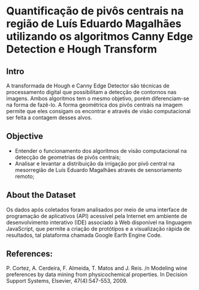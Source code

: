 #  Quantificação de pivôs centrais na região de Luís Eduardo Magalhães utilizando os algoritmos Canny Edge Detection e Hough Transform

## Intro

A transformada de Hough e Canny Edge Detector são técnicas de processamento digital que possibilitam a detecção de contornos nas imagens. Ambos algoritmos tem o mesmo objetivo, porém diferenciam-se na forma de fazê-lo. A forma geométrica dos pivôs centrais na imagem permite que eles consigam os encontrar e através de visão computacional ser feita a contagem desses alvos. 

## Objective

- Entender o funcionamento dos algoritmos de visão computacional na detecção de geometrias de pivôs centrais;
- Analisar e levantar a distribuição da irrigação por pivô central na mesorregião de Luís Eduardo Magalhães através de sensoriamento remoto; 

## About the Dataset

Os dados após coletados foram analisados por meio de uma interface de programação de aplicativos (API) acessível pela Internet em ambiente de desenvolvimento interativo (IDE) associado à Web disponível na linguagem JavaScript, que permite a criação de protótipos e a visualização rápida de resultados, tal plataforma chamada Google Earth Engine Code.

## References:

P. Cortez, A. Cerdeira, F. Almeida, T. Matos and J. Reis. /n 
Modeling wine preferences by data mining from physicochemical properties. In Decision Support Systems, Elsevier, 47(4):547-553, 2009.
